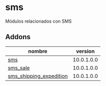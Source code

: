 sms
=========
Módulos relacionados con SMS


Addons
----------------
nombre | version
--- | ---
[sms](sms/) | 10.0.1.0.0
[sms_sale](sms_sale/) | 10.0.1.0.0
[sms_shipping_expedition](sms_shipping_expedition/) | 10.0.1.0.0
